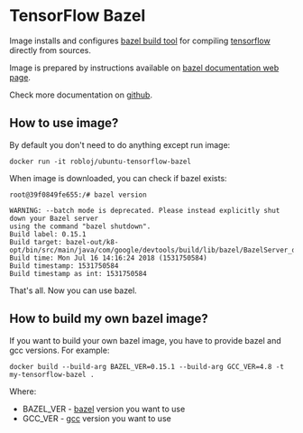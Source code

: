 # TensorFlow Bazel

Image installs and configures [bazel build tool](https://docs.bazel.build/) for compiling [tensorflow](https://www.tensorflow.org) directly from sources.

Image is prepared by instructions available on [bazel documentation web page](https://docs.bazel.build/versions/master/install-ubuntu.html#install-with-installer-ubuntu).

Check more documentation on [github](https://github.com/robertobloj/tensorflow-builder).

## How to use image?

By default you don't need to do anything except run image:

```
docker run -it robloj/ubuntu-tensorflow-bazel
```

When image is downloaded, you can check if bazel exists:

```
root@39f0849fe655:/# bazel version

WARNING: --batch mode is deprecated. Please instead explicitly shut down your Bazel server
using the command "bazel shutdown".
Build label: 0.15.1
Build target: bazel-out/k8-opt/bin/src/main/java/com/google/devtools/build/lib/bazel/BazelServer_deploy.jar
Build time: Mon Jul 16 14:16:24 2018 (1531750584)
Build timestamp: 1531750584
Build timestamp as int: 1531750584
```

That's all. Now you can use bazel.

## How to build my own bazel image?

If you want to build your own bazel image, you have to provide bazel and gcc
versions. For example:

```
docker build --build-arg BAZEL_VER=0.15.1 --build-arg GCC_VER=4.8 -t my-tensorflow-bazel .
```

Where:

- BAZEL_VER - [bazel](https://docs.bazel.build/) version you want to use
- GCC_VER - [gcc](https://gcc.gnu.org/) version you want to use
